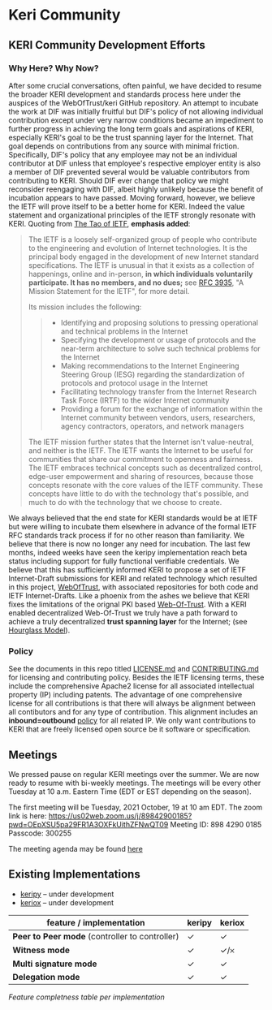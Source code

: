 # Keri Community

## KERI Community Development Efforts

### Why Here? Why Now?

After some crucial conversations, often painful, we have decided to resume the broader KERI development and standards process here under the auspices of the WebOfTrust/keri GitHub repository. An attempt to incubate the work at DIF was initially fruitful but DIF's policy of not allowing individual contribution except under very narrow conditions became an impediment to further progress in achieving the long term goals and aspirations of KERI, especially KERI's goal to be the trust spanning layer for the Internet. That goal depends on contributions from any source with minimal friction. Specifically, DIF's policy that any employee may not be an individual contributor at DIF unless that employee's respective employer entity is also a member of DIF prevented several would be valuable contributors from contributing to KERI. Should DIF ever change that policy we might reconsider reengaging with DIF, albeit highly unlikely because the benefit of incubation appears to have passed. Moving forward, however, we believe the IETF will prove itself to be a better home for KERI. Indeed the value statement and organizational principles of the IETF strongly resonate with KERI.
Quoting from [The Tao of IETF](https://www.ietf.org/about/participate/tao/), **emphasis added**:

>The IETF is a loosely self-organized group of people who contribute to the engineering and evolution of Internet technologies. It is the principal body engaged in the development of new Internet standard specifications. The IETF is unusual in that it exists as a collection of happenings, online and in-person, **in which individuals voluntarily participate. It has no members, and no dues;** see [RFC 3935](https://datatracker.ietf.org/doc/html/rfc3935), "A Mission Statement for the IETF", for more detail.
>
>Its mission includes the following:
>
>> + Identifying and proposing solutions to pressing operational and technical problems in the Internet  
>> + Specifying the development or usage of protocols and the near-term architecture to solve such technical problems for the Internet  
>> + Making recommendations to the Internet Engineering Steering Group (IESG) regarding the standardization of protocols and protocol usage in the Internet  
>> + Facilitating technology transfer from the Internet Research Task Force (IRTF) to the wider Internet community  
>> + Providing a forum for the exchange of information within the Internet community between vendors, users, researchers, agency contractors, operators, and network managers 
>>  
>The IETF mission further states that the Internet isn't value-neutral, and neither is the IETF. The IETF wants the Internet to be useful for communities that share our commitment to openness and fairness. The IETF embraces technical concepts such as decentralized control, edge-user empowerment and sharing of resources, because those concepts resonate with the core values of the IETF community. These concepts have little to do with the technology that's possible, and much to do with the technology that we choose to create.  

We always believed that the end state for KERI standards would be at IETF but were willing to incubate them elsewhere in advance of the formal IETF RFC standards track process if for no other reason than familiarity. We believe that there is now no longer any need for incubation. The last few months, indeed weeks have seen the keripy implementation reach beta status including support for fully functional verifiable credentials. We believe that this has sufficiently informed KERI to propose a set of IETF Internet-Draft submissions for KERI and related technology which resulted in this project, [WebOfTrust](https://github.com/WebOfTrust), with associated repositories for both code and IETF Internet-Drafts. Like a phoenix from the ashes we believe that KERI fixes the limitations of the orignal PKI based [Web-Of-Trust](https://en.wikipedia.org/wiki/Web_of_trust). With a KERI enabled decentralized Web-Of-Trust we truly have a path forward to achieve a truly decentralized **trust spanning layer** for the Internet; (see [Hourglass Model](https://cacm.acm.org/magazines/2019/7/237714-on-the-hourglass-model/fulltext)).

### Policy
See the documents in this repo titled [LICENSE.md](https://github.com/WebOfTrust/Keri/blob/main/LICENSE.md) and [CONTRIBUTING.md](https://github.com/WebOfTrust/Keri/blob/main/CONTRIBUTING.md) for licensing and contributing policy. Besides the IETF licensing terms, these include the comprehensive Apache2 license for all associated intellectual property (IP) including patents. The advantage of one comprehensive license for all contributions is that there will always be alignment between all contibutors and for any type of contribution. This alignment includes an **inbound=outbound** [policy](https://opensource.guide/legal/) for all related IP. We only want contributions to KERI that are freely licensed open source be it software or specification.

## Meetings
We pressed pause on regular KERI meetings over the summer. We are now ready to resume with bi-weekly meetings. The meetings will be every other Tuesday at 10 a.m. Eastern Time (EDT or EST depending on the season).

The first meeting will be Tuesday, 2021 October, 19 at 10 am EDT.
The zoom link is here:
https://us02web.zoom.us/j/89842900185?pwd=OEpXSU5pa29FR1A3OXFkUithZFNwQT09
Meeting ID: 898 4290 0185
Passcode: 300255

The meeting agenda may be found [here](https://github.com/WebOfTrust/keri/blob/main/agenda.md)

## Existing Implementations

* [keripy](https://github.com/WebOfTrust/keripy) – under development
* [keriox](https://github.com/WebOfTrust/keriox) – under development


|feature / implementation|keripy|keriox|
|---|---|---|
|**Peer to Peer mode** (controller to controller)|✓|✓|
|**Witness mode**|✓|✓/𐄂|
|**Multi signature mode**|✓|✓|
|**Delegation mode**|✓|✓|

_Feature completness table per implementation_
